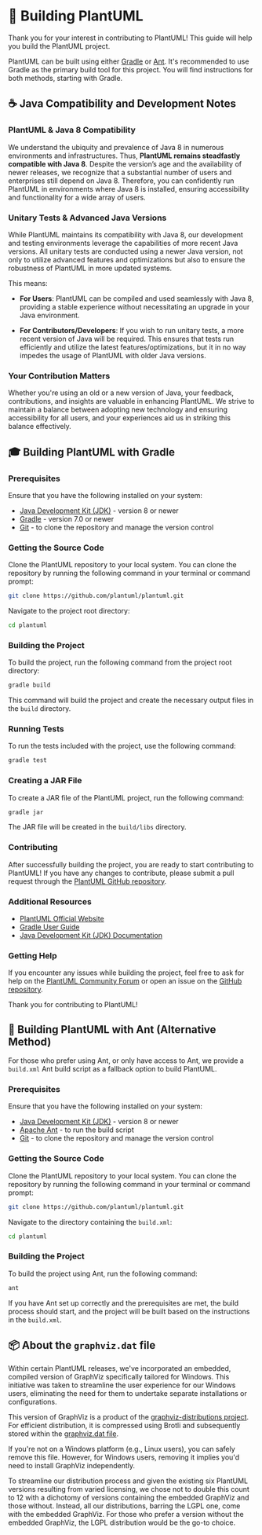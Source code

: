 # 🚧 Building PlantUML

Thank you for your interest in contributing to PlantUML! This guide will help you build the PlantUML project.

PlantUML can be built using either [Gradle](#building-plantuml-with-gradle) or [Ant](#building-plantuml-with-ant-alternative-method). It's recommended to use Gradle as the primary build tool for this project. You will find instructions for both methods, starting with Gradle.

## ☕ Java Compatibility and Development Notes

### PlantUML & Java 8 Compatibility

We understand the ubiquity and prevalence of Java 8 in numerous environments and infrastructures. Thus, **PlantUML remains steadfastly compatible with Java 8**. Despite the version’s age and the availability of newer releases, we recognize that a substantial number of users and enterprises still depend on Java 8. Therefore, you can confidently run PlantUML in environments where Java 8 is installed, ensuring accessibility and functionality for a wide array of users.

### Unitary Tests & Advanced Java Versions

While PlantUML maintains its compatibility with Java 8, our development and testing environments leverage the capabilities of more recent Java versions. All unitary tests are conducted using a newer Java version, not only to utilize advanced features and optimizations but also to ensure the robustness of PlantUML in more updated systems. 

This means:
- **For Users**: PlantUML can be compiled and used seamlessly with Java 8, providing a stable experience without necessitating an upgrade in your Java environment.
  
- **For Contributors/Developers**: If you wish to run unitary tests, a more recent version of Java will be required. This ensures that tests run efficiently and utilize the latest features/optimizations, but it in no way impedes the usage of PlantUML with older Java versions.

### Your Contribution Matters

Whether you're using an old or a new version of Java, your feedback, contributions, and insights are valuable in enhancing PlantUML. We strive to maintain a balance between adopting new technology and ensuring accessibility for all users, and your experiences aid us in striking this balance effectively.

## 🎓 Building PlantUML with Gradle

### Prerequisites

Ensure that you have the following installed on your system:

- [Java Development Kit (JDK)](https://jdk.java.net/) - version 8 or newer
- [Gradle](https://gradle.org/install/) - version 7.0 or newer
- [Git](https://git-scm.com/book/en/v2/Getting-Started-Installing-Git) - to clone the repository and manage the version control

### Getting the Source Code

Clone the PlantUML repository to your local system. You can clone the repository by running the following command in your terminal or command prompt:

```sh
git clone https://github.com/plantuml/plantuml.git
```

Navigate to the project root directory:

```sh
cd plantuml
```

### Building the Project

To build the project, run the following command from the project root directory:

```sh
gradle build
```

This command will build the project and create the necessary output files in the `build` directory.

### Running Tests

To run the tests included with the project, use the following command:

```sh
gradle test
```

### Creating a JAR File

To create a JAR file of the PlantUML project, run the following command:

```sh
gradle jar
```

The JAR file will be created in the `build/libs` directory.

### Contributing

After successfully building the project, you are ready to start contributing to PlantUML! If you have any changes to contribute, please submit a pull request through the [PlantUML GitHub repository](https://github.com/plantuml/plantuml).

### Additional Resources

- [PlantUML Official Website](https://plantuml.com/)
- [Gradle User Guide](https://docs.gradle.org/current/userguide/userguide.html)
- [Java Development Kit (JDK) Documentation](https://docs.oracle.com/javase/11/)

### Getting Help

If you encounter any issues while building the project, feel free to ask for help on the [PlantUML Community Forum](https://forum.plantuml.net/) or open an issue on the [GitHub repository](https://github.com/plantuml/plantuml/issues).

Thank you for contributing to PlantUML!

## 🐜 Building PlantUML with Ant (Alternative Method)

For those who prefer using Ant, or only have access to Ant, we provide a `build.xml` Ant build script as a fallback option to build PlantUML.

### Prerequisites

Ensure that you have the following installed on your system:

- [Java Development Kit (JDK)](https://jdk.java.net/) - version 8 or newer
- [Apache Ant](https://ant.apache.org/bindownload.cgi) - to run the build script
- [Git](https://git-scm.com/book/en/v2/Getting-Started-Installing-Git) - to clone the repository and manage the version control

### Getting the Source Code

Clone the PlantUML repository to your local system. You can clone the repository by running the following command in your terminal or command prompt:

```sh
git clone https://github.com/plantuml/plantuml.git
```

Navigate to the directory containing the `build.xml`:

```sh
cd plantuml
```

### Building the Project

To build the project using Ant, run the following command:

```sh
ant
```

If you have Ant set up correctly and the prerequisites are met, the build process should start, and the project will be built based on the instructions in the `build.xml`.


## 📦 About the `graphviz.dat` file

Within certain PlantUML releases, we've incorporated an embedded, compiled version of GraphViz specifically tailored for Windows. This initiative was taken to streamline the user experience for our Windows users, eliminating the need for them to undertake separate installations or configurations.

This version of GraphViz is a product of the [graphviz-distributions project](https://github.com/plantuml/graphviz-distributions). For efficient distribution, it is compressed using Brotli and subsequently stored within the [graphviz.dat file](https://github.com/plantuml/plantuml/tree/master/src/net/sourceforge/plantuml/windowsdot).

If you're not on a Windows platform (e.g., Linux users), you can safely remove this file. However, for Windows users, removing it implies you'd need to install GraphViz independently.

To streamline our distribution process and given the existing six PlantUML versions resulting from varied licensing, we chose not to double this count to 12 with a dichotomy of versions containing the embedded GraphViz and those without. Instead, all our distributions, barring the LGPL one, come with the embedded GraphViz. For those who prefer a version without the embedded GraphViz, the LGPL distribution would be the go-to choice.

